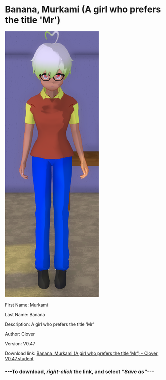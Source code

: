 # Banana, Murkami (A girl who prefers the title 'Mr')

<img src = "https://raw.githubusercontent.com/Arbiter1223/Daigaku-Gurashi-Custom-Students/master/Students/Files/Banana%2C%20Murkami%20(A%20girl%20who%20prefers%20the%20title%20'Mr').png">

First Name: Murkami

Last Name: Banana

Description: A girl who prefers the title 'Mr'

Author: Clover

Version: V0.47

Download link: <a href="https://raw.githubusercontent.com/Arbiter1223/Daigaku-Gurashi-Custom-Students/master/Students/Files/Banana%2C%20Murkami%20(A%20girl%20who%20prefers%20the%20title%20'Mr')%20-%20Clover%2C%20V0.47.student">Banana, Murkami (A girl who prefers the title 'Mr') - Clover, V0.47.student</a>

### ---**To download, _right-click_ the link, and select _"Save as"_**---
